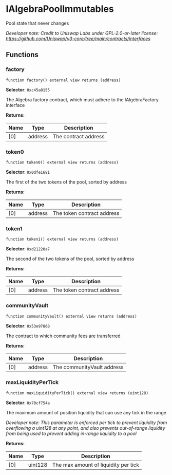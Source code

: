 

# IAlgebraPoolImmutables


Pool state that never changes



*Developer note: Credit to Uniswap Labs under GPL-2.0-or-later license:
https://github.com/Uniswap/v3-core/tree/main/contracts/interfaces*


## Functions
### factory

```solidity
function factory() external view returns (address)
```
**Selector**: `0xc45a0155`

The Algebra factory contract, which must adhere to the IAlgebraFactory interface

**Returns:**

| Name | Type | Description |
| ---- | ---- | ----------- |
| [0] | address | The contract address |

### token0

```solidity
function token0() external view returns (address)
```
**Selector**: `0x0dfe1681`

The first of the two tokens of the pool, sorted by address

**Returns:**

| Name | Type | Description |
| ---- | ---- | ----------- |
| [0] | address | The token contract address |

### token1

```solidity
function token1() external view returns (address)
```
**Selector**: `0xd21220a7`

The second of the two tokens of the pool, sorted by address

**Returns:**

| Name | Type | Description |
| ---- | ---- | ----------- |
| [0] | address | The token contract address |

### communityVault

```solidity
function communityVault() external view returns (address)
```
**Selector**: `0x53e97868`

The contract to which community fees are transferred

**Returns:**

| Name | Type | Description |
| ---- | ---- | ----------- |
| [0] | address | The communityVault address |

### maxLiquidityPerTick

```solidity
function maxLiquidityPerTick() external view returns (uint128)
```
**Selector**: `0x70cf754a`

The maximum amount of position liquidity that can use any tick in the range

*Developer note: This parameter is enforced per tick to prevent liquidity from overflowing a uint128 at any point, and
also prevents out-of-range liquidity from being used to prevent adding in-range liquidity to a pool*

**Returns:**

| Name | Type | Description |
| ---- | ---- | ----------- |
| [0] | uint128 | The max amount of liquidity per tick |

